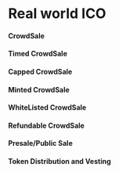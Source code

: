 # Real world ICO

#### CrowdSale
#### Timed CrowdSale
#### Capped CrowdSale
#### Minted CrowdSale
#### WhiteListed CrowdSale
#### Refundable CrowdSale
#### Presale/Public Sale

#### Token Distribution and Vesting




